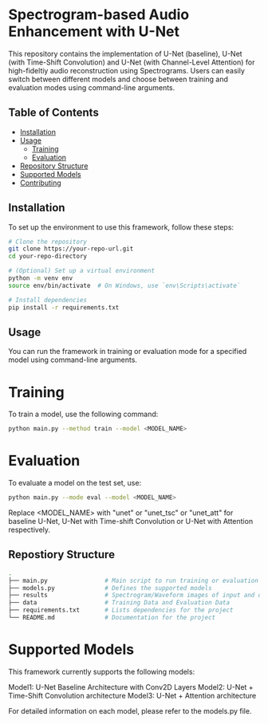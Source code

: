 # Spectrogram-based Audio Enhancement with U-Net

This repository contains the implementation of U-Net (baseline), U-Net (with Time-Shift Convolution) and U-Net (with Channel-Level Attention) for high-fideltiy audio reconstruction using Spectrograms. Users can easily switch between different models and choose between training and evaluation modes using command-line arguments.

## Table of Contents

- [Installation](#installation)
- [Usage](#usage)
  - [Training](#training)
  - [Evaluation](#evaluation)
- [Repository Structure](#repository-structure)
- [Supported Models](#supported-models)
- [Contributing](#contributing)

## Installation

To set up the environment to use this framework, follow these steps:

```bash
# Clone the repository
git clone https://your-repo-url.git
cd your-repo-directory

# (Optional) Set up a virtual environment
python -m venv env
source env/bin/activate  # On Windows, use `env\Scripts\activate`

# Install dependencies
pip install -r requirements.txt
```
## Usage

You can run the framework in training or evaluation mode for a specified model using command-line arguments.

# Training
To train a model, use the following command:

```bash
python main.py --method train --model <MODEL_NAME>
```

# Evaluation
To evaluate a model on the test set, use:

```bash
python main.py --mode eval --model <MODEL_NAME>
```

Replace <MODEL_NAME> with "unet" or "unet_tsc"  or "unet_att" for baseline U-Net, U-Net with Time-shift Convolution or U-Net with Attention respectively. 

## Repostiory Structure
```bash
.
├── main.py                # Main script to run training or evaluation
├── models.py              # Defines the supported models
├── results                # Spectrogram/Waveform images of input and output
├── data                   # Training Data and Evaluation Data
├── requirements.txt       # Lists dependencies for the project
└── README.md              # Documentation for the project
```
# Supported Models

This framework currently supports the following models:

Model1: U-Net Baseline Architecture with Conv2D Layers
Model2: U-Net + Time-Shift Convolution architecture
Model3: U-Net + Attention architecture

For detailed information on each model, please refer to the models.py file.

